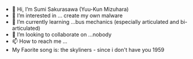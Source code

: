 - 👋 Hi, I’m Sumi Sakurasawa (Yuu-Kun Mizuhara)
- 👀 I’m interested in ... create my own malware
- 🌱 I’m currently learning ...bus mechanics (especially articulated and bi-articulated)
- 💞️ I’m looking to collaborate on ...nobody
- 📫 How to reach me ...
- My Faorite song is: the skyliners - since i don't have you 1959
<!---
HE0450/HE0450 is a ✨ special ✨ repository because its `README.md` (this file) appears on your GitHub profile.
You can click the Preview link to take a look at your changes.
--->

